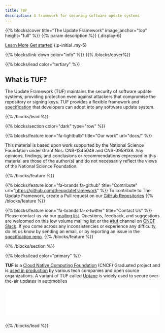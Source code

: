 ```yaml
---
title: TUF
description: A framework for securing software update systems
---
```


{{% blocks/cover title="The Update Framework" image_anchor="top" height="full" %}}
{{% param description %}}
{.display-6}

<a class="btn btn-lg btn-primary me-3" href="docs/">Learn More</a>
<a class="btn btn-lg btn-secondary" href="docs/get-started/">Get started</a>
{.p-initial .my-5}

{{% blocks/link-down color="info" %}}
{{% /blocks/cover%}}

{{% blocks/lead color="tertiary" %}}

## What is TUF?


The Update Framework (TUF) maintains the security of software update systems, providing protection even against attackers that compromise the repository or signing keys. TUF provides a flexible framework and [specification](https://theupdateframework.github.io/specification/latest/) that developers can adopt into any software update system.


{{% /blocks/lead %}}

{{% blocks/section color="dark" type="row" %}}

{{% blocks/feature icon="fa-lightbulb" title="Our work" url="docs/" %}}

This material is based upon work supported by the National Science Foundation under Grant Nos. CNS-1345049 and CNS-0959138. Any opinions, findings, and conclusions or recommendations expressed in this material are those of the author(s) and do not necessarily reflect the views of the National Science Foundation.


{{% /blocks/feature %}}


{{% blocks/feature icon="fa-brands fa-github" title="Contribute" url="https://github.com/theupdateframework" %}}
To contribute to The Update Framework, create a Pull request on our [GitHub Repositories](https://github.com/theupdateframework)
{{% /blocks/feature %}}


{{% blocks/feature icon="fa-brands fa-x-twitter" title="Contact Us" %}}
Please contact us via our [mailing
list](https://groups.google.com/forum/?fromgroups#!forum/theupdateframework).
Questions, feedback, and suggestions are welcomed on this low volume mailing
list or the [#tuf](https://cloud-native.slack.com/archives/C8NMD3QJ3) channel
on [CNCF Slack](https://slack.cncf.io/). If you come across any inconsistencies or experience any
difficulty, do let us know by sending an email, or by reporting an issue in
the [specification
 repo](https://github.com/theupdateframework/specification/issues).
{{% /blocks/feature %}}

{{% /blocks/section %}}

{{% blocks/lead color="primary" %}}


**TUF** is a [Cloud Native Computing Foundation](https://www.cncf.io) (CNCF) Graduated project and is [used in production](/adoptions) by various tech companies and open source organizations. A variant of TUF called [Uptane](https://uptane.github.io/) is widely used to secure over-the-air updates in automobiles

[![CNCF logo][]][cncf]

[cncf]: https://cncf.io
[cncf logo]: static/img/cncf-white.svg
[incubating]: https://www.cncf.io/projects/


{{% /blocks/lead %}}


